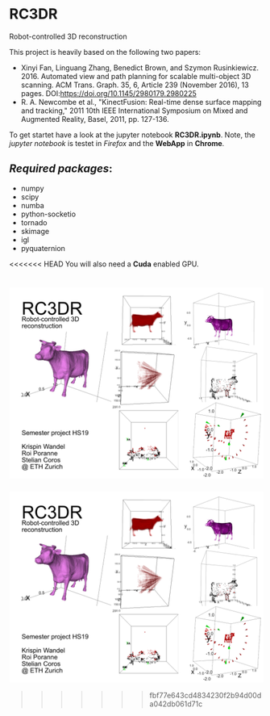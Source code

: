 # RC3DR
Robot-controlled 3D reconstruction


This project is heavily based on the following two papers:
- Xinyi Fan, Linguang Zhang, Benedict Brown, and Szymon Rusinkiewicz. 2016. Automated view and path planning for scalable multi-object 3D scanning. ACM Trans. Graph. 35, 6, Article 239 (November 2016), 13 pages. DOI:https://doi.org/10.1145/2980179.2980225
- R. A. Newcombe et al., "KinectFusion: Real-time dense surface mapping and tracking," 2011 10th IEEE International Symposium on Mixed and Augmented Reality, Basel, 2011, pp. 127-136.

To get startet have a look at the jupyter notebook **RC3DR.ipynb**. Note, the *jupyter notebook* is testet in *Firefox* and the **WebApp** in **Chrome**.

## *Required packages*:
- numpy
- scipy
- numba
- python-socketio
- tornado
- skimage
- igl
- pyquaternion

<<<<<<< HEAD
You will also need a **Cuda** enabled GPU.


![blubb](res/Poster.jpg)
=======
![blubb](res/Poster.jpg)
>>>>>>> fbf77e643cd4834230f2b94d00da042db061d71c
